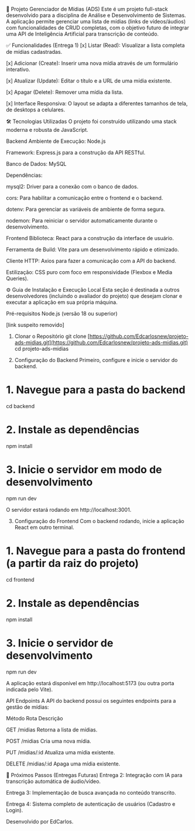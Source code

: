 🚀 Projeto Gerenciador de Mídias (ADS)
Este é um projeto full-stack desenvolvido para a disciplina de Análise e Desenvolvimento de Sistemas. A aplicação permite gerenciar uma lista de mídias (links de vídeos/áudios) com funcionalidades de CRUD completas, com o objetivo futuro de integrar uma API de Inteligência Artificial para transcrição de conteúdo.

✅ Funcionalidades (Entrega 1)
[x] Listar (Read): Visualizar a lista completa de mídias cadastradas.

[x] Adicionar (Create): Inserir uma nova mídia através de um formulário interativo.

[x] Atualizar (Update): Editar o título e a URL de uma mídia existente.

[x] Apagar (Delete): Remover uma mídia da lista.

[x] Interface Responsiva: O layout se adapta a diferentes tamanhos de tela, de desktops a celulares.

🛠️ Tecnologias Utilizadas
O projeto foi construído utilizando uma stack moderna e robusta de JavaScript.

Backend
Ambiente de Execução: Node.js

Framework: Express.js para a construção da API RESTful.

Banco de Dados: MySQL

Dependências:

mysql2: Driver para a conexão com o banco de dados.

cors: Para habilitar a comunicação entre o frontend e o backend.

dotenv: Para gerenciar as variáveis de ambiente de forma segura.

nodemon: Para reiniciar o servidor automaticamente durante o desenvolvimento.

Frontend
Biblioteca: React para a construção da interface de usuário.

Ferramenta de Build: Vite para um desenvolvimento rápido e otimizado.

Cliente HTTP: Axios para fazer a comunicação com a API do backend.

Estilização: CSS puro com foco em responsividade (Flexbox e Media Queries).

⚙️ Guia de Instalação e Execução Local
Esta seção é destinada a outros desenvolvedores (incluindo o avaliador do projeto) que desejam clonar e executar a aplicação em sua própria máquina.

Pré-requisitos
Node.js (versão 18 ou superior)

[link suspeito removido]

1. Clonar o Repositório
git clone [https://github.com/Edcarlosnew/projeto-ads-midias.git](https://github.com/Edcarlosnew/projeto-ads-midias.git)
cd projeto-ads-midias

2. Configuração do Backend
Primeiro, configure e inicie o servidor do backend.

# 1. Navegue para a pasta do backend
cd backend

# 2. Instale as dependências
npm install

# 3. Inicie o servidor em modo de desenvolvimento
npm run dev

O servidor estará rodando em http://localhost:3001.

3. Configuração do Frontend
Com o backend rodando, inicie a aplicação React em outro terminal.

# 1. Navegue para a pasta do frontend (a partir da raiz do projeto)
cd frontend

# 2. Instale as dependências
npm install

# 3. Inicie o servidor de desenvolvimento
npm run dev

A aplicação estará disponível em http://localhost:5173 (ou outra porta indicada pelo Vite).

API Endpoints
A API do backend possui os seguintes endpoints para a gestão de mídias:

Método          Rota            Descrição

GET             /midias         Retorna a lista de mídias.

POST            /midias         Cria uma nova mídia.

PUT             /midias/:id     Atualiza uma mídia existente.

DELETE          /midias/:id     Apaga uma mídia existente.

🔮 Próximos Passos (Entregas Futuras)
Entrega 2: Integração com IA para transcrição automática de áudio/vídeo.

Entrega 3: Implementação de busca avançada no conteúdo transcrito.

Entrega 4: Sistema completo de autenticação de usuários (Cadastro e Login).

Desenvolvido por EdCarlos.